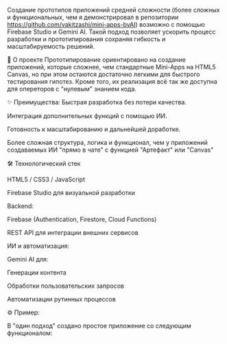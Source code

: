 Создание прототипов приложений средней сложности (более сложных и функциональных, чем я демонстрировал в репозитории https://github.com/vakitzashi/mini-apps-byAI) возможно с помощью Firebase Studio и Gemini AI. Такой подход позволяет ускорить процесс разработки и прототипирования сохраняя гибкость и масштабируемость решений. 

📱 О проекте
Прототипирование ориентировано на создание приложений, которые сложнее, чем стандартные Mini-Apps на HTML5 Canvas, но при этом остаются достаточно легкими для быстрого тестирования гипотез. Кроме того, их реализация всё так же доступна для опереторов с "нулевым" знанием кода.

✨ Преимущества:
Быстрая разработка без потери качества.

Интеграция дополнительных функций с помощью ИИ.

Готовность к масштабированию и дальнейшей доработке.

Более сложная структура, логика и функционал, чем у приложений создаваемых ИИ "прямо в чате" с функцией "Артефакт" или "Canvas"

🛠️ Технологический стек

HTML5 / CSS3 / JavaScript

Firebase Studio для визуальной разработки

Backend:

Firebase (Authentication, Firestore, Cloud Functions)

REST API для интеграции внешних сервисов

ИИ и автоматизация:

Gemini AI для:

Генерации контента

Обработки пользовательских запросов

Автоматизации рутинных процессов

⚙️ Пример:

В "один подход" создано простое приложение со следующим функционалом:

